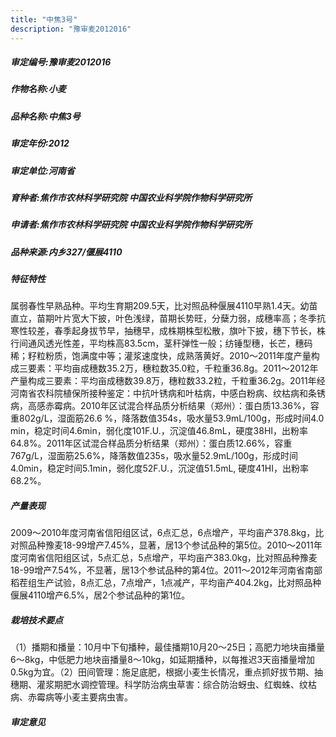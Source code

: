 ```yaml
---
title: "中焦3号"
description: "豫审麦2012016"
---
```

##### 审定编号:豫审麦2012016

##### 作物名称:小麦

##### 品种名称:中焦3号

##### 审定年份:2012

##### 审定单位:河南省

##### 育种者:焦作市农林科学研究院  中国农业科学院作物科学研究所

##### 申请者:焦作市农林科学研究院  中国农业科学院作物科学研究所

##### 品种来源:内乡327/偃展4110


##### 特征特性
属弱春性早熟品种。平均生育期209.5天，比对照品种偃展4110早熟1.4天。幼苗直立，苗期叶片宽大下披，叶色浅绿，苗期长势旺，分蘖力弱，成穗率高；冬季抗寒性较差，春季起身拔节早，抽穗早，成株期株型松散，旗叶下披，穗下节长，株行间通风透光性差，平均株高83.5cm，茎秆弹性一般；纺锤型穗，长芒，穗码稀；籽粒粉质，饱满度中等；灌浆速度快，成熟落黄好。2010～2011年度产量构成三要素：平均亩成穗数35.2万，穗粒数35.0粒，千粒重36.8g。2011～2012年产量构成三要素：平均亩成穗数39.8万，穗粒数33.2粒，千粒重36.2g。2011年经河南省农科院植保所接种鉴定：中抗叶锈病和叶枯病，中感白粉病、纹枯病和条锈病，高感赤霉病。2010年区试混合样品质分析结果（郑州）：蛋白质13.36%，容重802g/L，湿面筋26.6 %，降落数值354s，吸水量53.9mL/100g，形成时间4.0 min，稳定时间4.6min，弱化度101F.U.，沉淀值46.8mL，硬度38HI，出粉率64.8%。2011年区试混合样品质分析结果（郑州）：蛋白质12.66%，容重767g/L，湿面筋25.6%，降落数值235s，吸水量52.9mL/100g，形成时间4.0min，稳定时间5.1min，弱化度52F.U.，沉淀值51.5mL, 硬度41HI，出粉率68.2%。


##### 产量表现
2009～2010年度河南省信阳组区试，6点汇总，6点增产，平均亩产378.8kg，比对照品种豫麦18-99增产7.45%，显著，居13个参试品种的第5位。2010～2011年度河南省信阳组区试，5点汇总，5点增产，平均亩产383.0kg，比对照品种豫麦18-99增产7.54%，不显著，居13个参试品种的第4位。2011～2012年河南省南部稻茬组生产试验，8点汇总，7点增产，1点减产，平均亩产404.2kg，比对照品种偃展4110增产6.5%，居2个参试品种的第1位。


##### 栽培技术要点
（1）播期和播量：10月中下旬播种，最佳播期10月20～25日；高肥力地块亩播量6～8kg，中低肥力地块亩播量8～10kg，如延期播种，以每推迟3天亩播量增加0.5kg为宜。（2）田间管理：施足底肥，根据小麦生长情况，重点抓好拔节期、抽穗期、灌浆期肥水调控管理。科学防治病虫草害：综合防治蚜虫、红蜘蛛、纹枯病、赤霉病等小麦主要病虫害。


##### 审定意见

